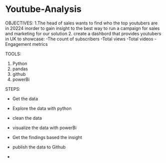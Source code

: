 # Youtube-Analysis
OBJECTIVES:
1.The head of sales wants to find who the top youtubers are in 20224 inorder to gain insight to the best way  to run a campaign for sales and marketing for our solution
2. create a dashbord that provides youtubers in UK to showcase:
    -The count of subscribers
    -Total views
    -Total videos
    -Engagement metrics

TOOLS:
1. Python
2. pandas
3. github
4. powerBi

STEPS:
- Get the data
- Explore the data with python
- clean the data
- visualize the data with powerBi
- Get the findings based the insight
- publish the data to Github
  
- 

